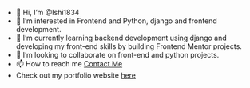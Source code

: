 - 👋 Hi, I’m @Ishi1834
- 👀 I’m interested in Frontend and Python, django and frontend development.
- 🌱 I’m currently learning backend development using django and developing my front-end skills by building Frontend Mentor projects.
- 💞️ I’m looking to collaborate on front-end and python projects.
- 📫 How to reach me [Contact Me](mailto:sadiqkhalif@hotmail.com)
- Check out my portfolio website [here](https://ismail-dev-portfolio.herokuapp.com/)

<!---
Ishi1834/Ishi1834 is a ✨ special ✨ repository because its `README.md` (this file) appears on your GitHub profile.
You can click the Preview link to take a look at your changes.
--->
